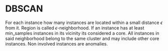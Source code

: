 # DBSCAN
For each instance how many instances are located within a small distance $\epsilon$ from it. Region is called $\epsilon$-neighborhood.
If an instance has at least min_samples instances in its vicinity its considered a core. All instances in said neighborhood belong to the same cluster and may include other core instances.
Non involved instances are anomalies.